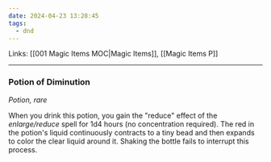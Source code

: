 ```yaml
---
date: 2024-04-23 13:28:45
tags:
  - dnd
---
```

Links: [[001 Magic Items MOC|Magic Items]], [[Magic Items P]]
___
### Potion of Diminution

*Potion, rare*

When you drink this potion, you gain the "reduce" effect of the *enlarge/reduce* spell for 1d4 hours (no concentration required). The red in the potion's liquid continuously contracts to a tiny bead and then expands to color the clear liquid around it. Shaking the bottle fails to interrupt this process.